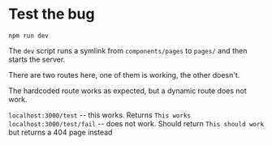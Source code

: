
# Test the bug

```
npm run dev
```

The `dev` script runs a symlink from `components/pages` to `pages/` and then starts the server.

There are two routes here, one of them is working, the other doesn't. 

The hardcoded route works as expected, but a dynamic route does not work.

`localhost:3000/test` -- this works. Returns `This works`
`localhost:3000/test/fail` -- does not work. Should return `This should work` but returns a 404 page instead
